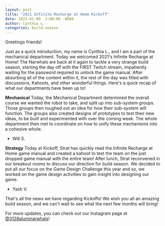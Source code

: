 ```yaml
---
layout: post
title: "2021 Infinite Recharge at Home Kickoff"
date: 2021-01-09  3:00:00 -0800
author: Cynthia L.
categories: build-season
---
```

Greetings friends!

Just as a quick introduction, my name is Cynthia L., and I am a part of the mechanical department. Today we welcomed 2021's Infinite Recharge at Home! The Narwhals are back at it again to tackle a very strange build season, starting the day off with the FIRST Twitch stream, impatiently waiting for the password required to unlock the game manual. After absorbing all of the content within it, the rest of the day was filled with discussions, Kahoots, and other wonderful things. Here's a quick recap of what our departments have been up to! 

**Mechanical**
Today, the Mechanical Department determined the overall course we wanted the robot to take, and split up into sub-system groups. Those groups then roughed out an idea for how their sub-system will function.  The groups also created designs of prototypes to test their new ideas, to be built and experimented with over the coming week. The whole department then met to coordinate on how to unify these mechanisms into a cohesive whole. 
- Will S.

**Strategy**
Today at Kickoff, Strat has quickly read the Infinite Recharge at Home game manual and created a kahoot to test the team on the just dropped game manual with the entire team! After lunch, Strat reconvened in our breakout rooms to discuss our direction for build season. We decided to put all our focus on the Game Design Challenge this year and so, we worked on the game design activities to gain insight into designing our game.
- Yash V.

That's all the news we have regarding Kickoffs! We wish you all an amazing build season, and we can't wait to see what the next few months will bring!

For more updates, you can check out our Instagram page at [@3128aluminarwhals](https://instagram.com3128aluminarwhals)!